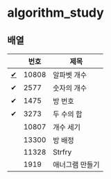 # algorithm_study

## 배열

| |번호|제목|
|--|--|--|
|[✔](BOJ/10808)|10808|알파벳 개수|
|✔|2577|숫자의 개수|
|✔|1475|방 번호|
|✔|3273|두 수의 합|
| |10807|개수 세기|
| |13300|방 배정|
| |11328|Strfry|
| |1919|애너그램 만들기|
